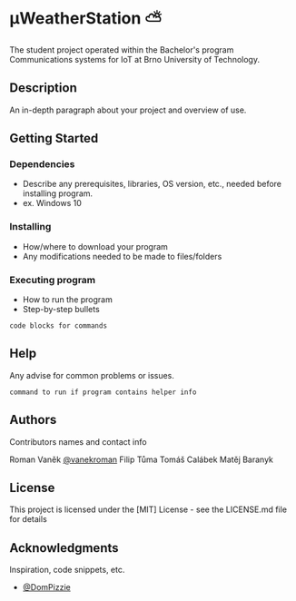 # μWeatherStation :partly_sunny:

The student project operated within the Bachelor's program Communications systems for IoT at Brno University of Technology.

## Description

An in-depth paragraph about your project and overview of use.

## Getting Started

### Dependencies

* Describe any prerequisites, libraries, OS version, etc., needed before installing program.
* ex. Windows 10

### Installing

* How/where to download your program
* Any modifications needed to be made to files/folders

### Executing program

* How to run the program
* Step-by-step bullets
```
code blocks for commands
```

## Help

Any advise for common problems or issues.
```
command to run if program contains helper info
```

## Authors

Contributors names and contact info

  Roman Vaněk [@vanekroman](https://github.com/vanekroman)
  Filip Tůma
  Tomáš Calábek
  Matěj Baranyk

## License

This project is licensed under the [MIT] License - see the LICENSE.md file for details

## Acknowledgments

Inspiration, code snippets, etc.
* [@DomPizzie](https://gist.github.com/DomPizzie/7a5ff55ffa9081f2de27c315f5018afc)
